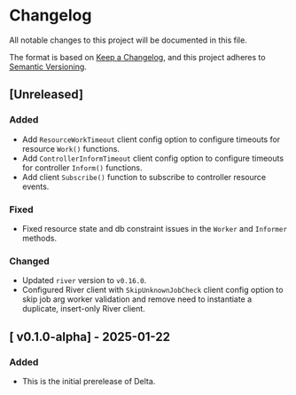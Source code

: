 # Changelog

All notable changes to this project will be documented in this file.

The format is based on [Keep a Changelog](https://keepachangelog.com/en/1.0.0/),
and this project adheres to [Semantic Versioning](https://semver.org/spec/v2.0.0.html).

## [Unreleased]

### Added

- Add `ResourceWorkTimeout` client config option to configure timeouts for resource `Work()` functions.
- Add `ControllerInformTimeout` client config option to configure timeouts for controller `Inform()` functions.
- Add client `Subscribe()` function to subscribe to controller resource events.

### Fixed

- Fixed resource state and db constraint issues in the `Worker` and `Informer` methods.

### Changed

- Updated `river` version to `v0.16.0`.
- Configured River client with `SkipUnknownJobCheck` client config option to skip job arg worker validation and remove need to instantiate a duplicate, insert-only River client.

## [ v0.1.0-alpha] - 2025-01-22

### Added

- This is the initial prerelease of Delta.
